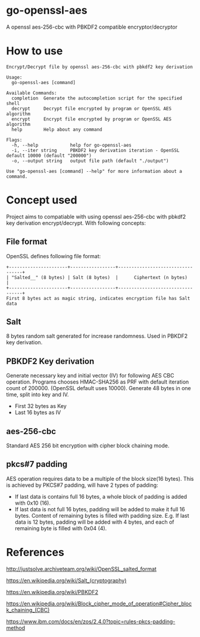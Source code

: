 # go-openssl-aes
A openssl aes-256-cbc with PBKDF2 compatible encryptor/decryptor


# How to use
```
Encrypt/Decrypt file by openssl aes-256-cbc with pbkdf2 key derivation

Usage:
  go-openssl-aes [command]

Available Commands:
  completion  Generate the autocompletion script for the specified shell
  decrypt     Decrypt file encrypted by program or OpenSSL AES algorithm
  encrypt     Encrypt file encrypted by program or OpenSSL AES algorithm
  help        Help about any command

Flags:
  -h, --help            help for go-openssl-aes
  -i, --iter string     PBKDF2 key derivation iteration - OpenSSL default 10000 (default "200000")
  -o, --output string   output file path (default "./output")

Use "go-openssl-aes [command] --help" for more information about a command.
```

# Concept used
Project aims to compatiable with using openssl aes-256-cbc with pbkdf2 key derivation encrypt/decrypt. With following concepts:

## File format
OpenSSL defines following file format:
```
+----------------------+-----------------+----------------------------------+
| "Salted__" (8 bytes) | Salt (8 bytes)  |      Ciphertext (n bytes)        |
+----------------------+-----------------+----------------------------------+
First 8 bytes act as magic string, indicates encryption file has Salt data
```

## Salt
8 bytes random salt generated for increase randomness. Used in PBKDF2 key derivation.

## PBKDF2 Key derivation
Generate necessary key and initial vector (IV) for following AES CBC operation.
Programs chooses HMAC-SHA256 as PRF with default iteration count of 200000. (OpenSSL default uses 10000). Generate 48 bytes in one time, split into key and IV.

* First 32 bytes as Key
* Last 16 bytes as IV

## aes-256-cbc
Standard AES 256 bit encryption with cipher block chaining mode.

## pkcs#7 padding
AES operation requires data to be a multiple of the block size(16 bytes).
This is achieved by PKCS#7 padding, will have 2 types of padding:

* If last data is contains full 16 bytes, a whole block of padding is added with 0x10 (16).
* If last data is not full 16 bytes, padding will be added to make it full 16 bytes. Content of remaining bytes is filled with padding size. E.g. If last data is 12 bytes, padding will be added with 4 bytes, and each of remaining byte is filled with 0x04 (4).

# References
http://justsolve.archiveteam.org/wiki/OpenSSL_salted_format

https://en.wikipedia.org/wiki/Salt_(cryptography)

https://en.wikipedia.org/wiki/PBKDF2

https://en.wikipedia.org/wiki/Block_cipher_mode_of_operation#Cipher_block_chaining_(CBC)

https://www.ibm.com/docs/en/zos/2.4.0?topic=rules-pkcs-padding-method
